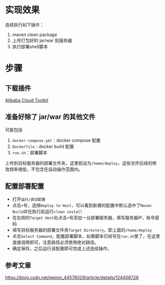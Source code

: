 # 实现效果

连续执行如下操作：

1. maven clean package
2. 上传打包好的 jar/war 到服务器
3. 执行部署shell脚本

# 步骤

## 下载插件

[Alibaba Cloud Toolkit](https://plugins.jetbrains.com/plugin/11386-alibaba-cloud-toolkit)

## 准备好除了 jar/war 的其他文件

可能包括

1. `docker-compose.yml`：docker compose 配置
2. `Dockerfile`：docker build 配置
3. `run.sh`：部署脚本

上传到目标服务器的部署文件夹，这里假设为`/home/deploy`，这些文件后续的修改频率很低，不包含在自动操作范围内。

## 配置部署配置

- 打开`运行/调试配置`
- 点击`+`号，选择`Deploy to Host`，可以看到新建的配置中默认选中了`Maven Build`并在执行前运行`clean install`
- 在右侧的`Target Host`处点击`+`号添加一台部署服务器，填写服务器IP，账号密码
- 填写目标服务器的部署文件夹`Target Directory`，即上面的`/home/deploy`
- 点击`Select Command`，配置部署脚本，如果脚本已经写在`run.sh`里了，在这里直接调用即可，注意路径必须使用绝对路径。
- 确定保存，之后运行该配置即可完成上述连续操作。

## 参考文章

https://blog.csdn.net/weixin_44578029/article/details/124406728

